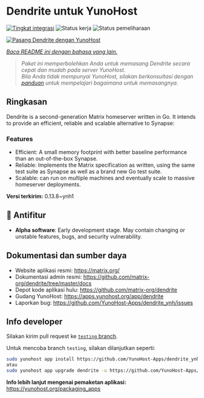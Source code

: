 <!--
N.B.: README ini dibuat secara otomatis oleh <https://github.com/YunoHost/apps/tree/master/tools/readme_generator>
Ini TIDAK boleh diedit dengan tangan.
-->

# Dendrite untuk YunoHost

[![Tingkat integrasi](https://dash.yunohost.org/integration/dendrite.svg)](https://ci-apps.yunohost.org/ci/apps/dendrite/) ![Status kerja](https://ci-apps.yunohost.org/ci/badges/dendrite.status.svg) ![Status pemeliharaan](https://ci-apps.yunohost.org/ci/badges/dendrite.maintain.svg)

[![Pasang Dendrite dengan YunoHost](https://install-app.yunohost.org/install-with-yunohost.svg)](https://install-app.yunohost.org/?app=dendrite)

*[Baca README ini dengan bahasa yang lain.](./ALL_README.md)*

> *Paket ini memperbolehkan Anda untuk memasang Dendrite secara cepat dan mudah pada server YunoHost.*  
> *Bila Anda tidak mempunyai YunoHost, silakan berkonsultasi dengan [panduan](https://yunohost.org/install) untuk mempelajari bagaimana untuk memasangnya.*

## Ringkasan

Dendrite is a second-generation Matrix homeserver written in Go. It intends to provide an efficient, reliable and scalable alternative to Synapse:

### Features

- Efficient: A small memory footprint with better baseline performance than an out-of-the-box Synapse.
- Reliable: Implements the Matrix specification as written, using the same test suite as Synapse as well as a brand new Go test suite.
- Scalable: can run on multiple machines and eventually scale to massive homeserver deployments.


**Versi terkirim:** 0.13.8~ynh1
## :red_circle: Antifitur

- **Alpha software**: Early development stage. May contain changing or unstable features, bugs, and security vulnerability.

## Dokumentasi dan sumber daya

- Website aplikasi resmi: <https://matrix.org/>
- Dokumentasi admin resmi: <https://github.com/matrix-org/dendrite/tree/master/docs>
- Depot kode aplikasi hulu: <https://github.com/matrix-org/dendrite>
- Gudang YunoHost: <https://apps.yunohost.org/app/dendrite>
- Laporkan bug: <https://github.com/YunoHost-Apps/dendrite_ynh/issues>

## Info developer

Silakan kirim pull request ke [`testing` branch](https://github.com/YunoHost-Apps/dendrite_ynh/tree/testing).

Untuk mencoba branch `testing`, silakan dilanjutkan seperti:

```bash
sudo yunohost app install https://github.com/YunoHost-Apps/dendrite_ynh/tree/testing --debug
atau
sudo yunohost app upgrade dendrite -u https://github.com/YunoHost-Apps/dendrite_ynh/tree/testing --debug
```

**Info lebih lanjut mengenai pemaketan aplikasi:** <https://yunohost.org/packaging_apps>
